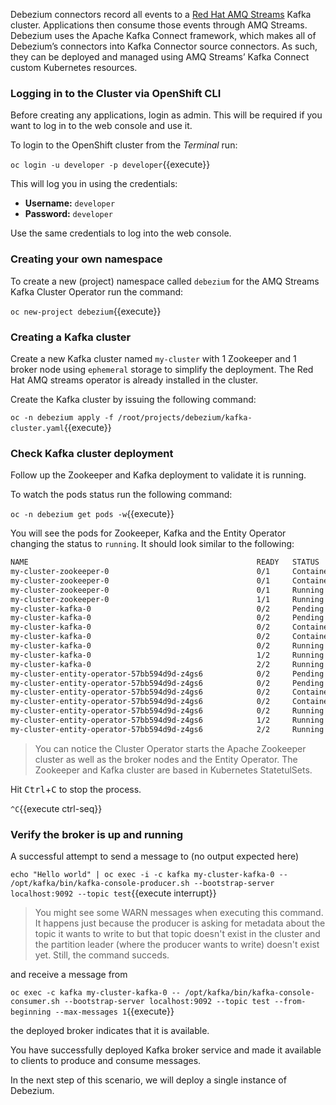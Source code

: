 Debezium connectors record all events to a [Red Hat AMQ Streams](https://developers.redhat.com/blog/2018/10/29/how-to-run-kafka-on-openshift-the-enterprise-kubernetes-with-amq-streams/) Kafka cluster. Applications then consume those events through AMQ Streams. Debezium uses the Apache Kafka Connect framework, which makes all of Debezium’s connectors into Kafka Connector source connectors. As such, they can be deployed and managed using AMQ Streams’ Kafka Connect custom Kubernetes resources.

### Logging in to the Cluster via OpenShift CLI

Before creating any applications, login as admin. This will be required if you want to log in to the web console and use it.

To login to the OpenShift cluster from the _Terminal_ run:

``oc login -u developer -p developer``{{execute}}

This will log you in using the credentials:

* **Username:** ``developer``
* **Password:** ``developer``

Use the same credentials to log into the web console.

### Creating your own namespace

To create a new (project) namespace called ``debezium`` for the AMQ Streams Kafka Cluster Operator run the command:

``oc new-project debezium``{{execute}}

### Creating a Kafka cluster

Create a new Kafka cluster named `my-cluster` with 1 Zookeeper and 1 broker node using `ephemeral` storage to simplify the deployment. The Red Hat AMQ streams operator is already installed in the cluster.

Create the Kafka cluster by issuing the following command:

`oc -n debezium apply -f /root/projects/debezium/kafka-cluster.yaml`{{execute}}

### Check Kafka cluster deployment

Follow up the Zookeeper and Kafka deployment to validate it is running.

To watch the pods status run the following command:

``oc -n debezium get pods -w``{{execute}}

You will see the pods for Zookeeper, Kafka and the Entity Operator changing the status to `running`. It should look similar to the following:

```bash
NAME                                                   READY   STATUS              RESTARTS   AGE
my-cluster-zookeeper-0                                 0/1     ContainerCreating   0          3s
my-cluster-zookeeper-0                                 0/1     ContainerCreating   0          5s
my-cluster-zookeeper-0                                 0/1     Running             0          23s
my-cluster-zookeeper-0                                 1/1     Running             0          38s
my-cluster-kafka-0                                     0/2     Pending             0          0s
my-cluster-kafka-0                                     0/2     Pending             0          0s
my-cluster-kafka-0                                     0/2     ContainerCreating   0          0s
my-cluster-kafka-0                                     0/2     ContainerCreating   0          2s
my-cluster-kafka-0                                     0/2     Running             0          4s
my-cluster-kafka-0                                     1/2     Running             0          20s
my-cluster-kafka-0                                     2/2     Running             0          27s
my-cluster-entity-operator-57bb594d9d-z4gs6            0/2     Pending             0          0s
my-cluster-entity-operator-57bb594d9d-z4gs6            0/2     Pending             0          0s
my-cluster-entity-operator-57bb594d9d-z4gs6            0/2     ContainerCreating   0          1s
my-cluster-entity-operator-57bb594d9d-z4gs6            0/2     ContainerCreating   0          3s
my-cluster-entity-operator-57bb594d9d-z4gs6            0/2     Running             0          4s
my-cluster-entity-operator-57bb594d9d-z4gs6            1/2     Running             0          18s
my-cluster-entity-operator-57bb594d9d-z4gs6            2/2     Running             0          21s
```

> You can notice the Cluster Operator starts the Apache Zookeeper cluster as well as the broker nodes and the Entity Operator. The Zookeeper and Kafka cluster are based in Kubernetes StatetulSets.

Hit <kbd>Ctrl</kbd>+<kbd>C</kbd> to stop the process.

`^C`{{execute ctrl-seq}}

### Verify the broker is up and running

A successful attempt to send a message to (no output expected here)

``echo "Hello world" | oc exec -i -c kafka my-cluster-kafka-0 -- /opt/kafka/bin/kafka-console-producer.sh --bootstrap-server localhost:9092 --topic test``{{execute interrupt}}

>You might see some WARN messages when executing this command. It happens just because the producer is asking for metadata about the topic it wants to write to but that topic doesn't exist in the cluster and the partition leader (where the producer wants to write) doesn't exist yet. Still, the command succeds.

and receive a message from

``oc exec -c kafka my-cluster-kafka-0 -- /opt/kafka/bin/kafka-console-consumer.sh --bootstrap-server localhost:9092 --topic test --from-beginning --max-messages 1``{{execute}}

the deployed broker indicates that it is available.

You have successfully deployed Kafka broker service and made it available to clients to produce and consume messages.

In the next step of this scenario, we will deploy a single instance of Debezium.
